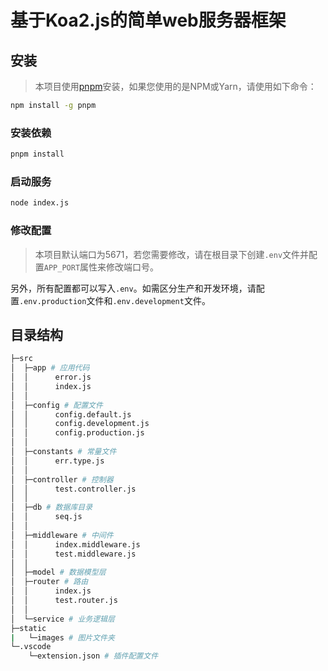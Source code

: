 # 基于Koa2.js的简单web服务器框架

## 安装

> 本项目使用[pnpm](https://www.pnpm.cn/)安装，如果您使用的是NPM或Yarn，请使用如下命令：
```bash
npm install -g pnpm
```

### 安装依赖

```bash
pnpm install
```

### 启动服务

```bash
node index.js
```
### 修改配置
> 本项目默认端口为5671，若您需要修改，请在根目录下创建`.env`文件并配置`APP_PORT`属性来修改端口号。

另外，所有配置都可以写入`.env`。如需区分生产和开发环境，请配置`.env.production`文件和`.env.development`文件。

## 目录结构

```bash
├─src
│  ├─app # 应用代码
│  │      error.js
│  │      index.js
│  │
│  ├─config # 配置文件
│  │      config.default.js
│  │      config.development.js
│  │      config.production.js
│  │
│  ├─constants # 常量文件
│  │      err.type.js
│  │
│  ├─controller # 控制器
│  │      test.controller.js
│  │
│  ├─db # 数据库目录
│  │      seq.js
│  │
│  ├─middleware # 中间件
│  │      index.middleware.js
│  │      test.middleware.js
│  │
│  ├─model # 数据模型层
│  ├─router # 路由
│  │      index.js
│  │      test.router.js
│  │
│  └─service # 业务逻辑层
├─static
|   └─images # 图片文件夹
└─.vscode
    └─extension.json # 插件配置文件
```
